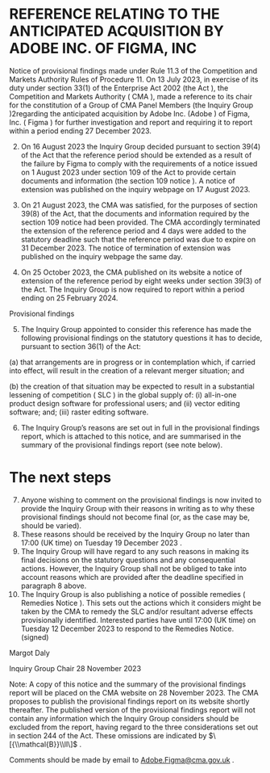 # REFERENCE RELATING TO THE ANTICIPATED ACQUISITION BY ADOBE INC. OF FIGMA, INC

Notice of provisional findings made under Rule 11.3 of the Competition and Markets Authority Rules of Procedure 11. On 13 July 2023, in exercise of its duty under section 33(1) of the Enterprise Act 2002 (the Act ), the Competition and Markets Authority ( CMA ), made a reference to its chair for the constitution of a Group of CMA Panel Members (the Inquiry Group )2regarding the anticipated acquisition by Adobe Inc. (Adobe ) of Figma, Inc. ( Figma ) for further investigation and report and requiring it to report within a period ending 27 December 2023.

2. On 16 August 2023 the Inquiry Group decided pursuant to section 39(4) of the Act that the reference period should be extended as a result of the failure by Figma to comply with the requirements of a notice issued on 1 August 2023 under section 109 of the Act to provide certain documents and information (the section 109 notice ). A notice of extension was published on the inquiry webpage on 17 August 2023.

3. On 21 August 2023, the CMA was satisfied, for the purposes of section 39(8) of the Act, that the documents and information required by the section 109 notice had been provided. The CMA accordingly terminated the extension of the reference period and 4 days were added to the statutory deadline such that the reference period was due to expire on 31 December 2023. The notice of termination of extension was published on the inquiry webpage the same day.

4. On 25 October 2023, the CMA published on its website a notice of extension of the reference period by eight weeks under section 39(3) of the Act. The Inquiry Group is now required to report within a period ending on 25 February 2024.


Provisional findings

5. The Inquiry Group appointed to consider this reference has made the following provisional findings on the statutory questions it has to decide, pursuant to section 36(1) of the Act:

(a) that arrangements are in progress or in contemplation which, if carried into effect, will result in the creation of a relevant merger situation; and

(b) the creation of that situation may be expected to result in a substantial lessening of competition ( SLC ) in the global supply of: (i) all-in-one product design software for professional users; and (ii) vector editing software; and; (iii) raster editing software.

6. The Inquiry Group’s reasons are set out in full in the provisional findings report, which is attached to this notice, and are summarised in the summary of the provisional findings report (see note below).

# The next steps

7. Anyone wishing to comment on the provisional findings is now invited to provide the Inquiry Group with their reasons in writing as to why these provisional findings should not become final (or, as the case may be, should be varied).
8. These reasons should be received by the Inquiry Group no later than 17:00 (UK time) on Tuesday 19 December 2023 .
9. The Inquiry Group will have regard to any such reasons in making its final decisions on the statutory questions and any consequential actions. However, the Inquiry Group shall not be obliged to take into account reasons which are provided after the deadline specified in paragraph 8 above.
10. The Inquiry Group is also publishing a notice of possible remedies ( Remedies Notice ). This sets out the actions which it considers might be taken by the CMA to remedy the SLC and/or resultant adverse effects provisionally identified. Interested parties have until 17:00 (UK time) on Tuesday 12 December 2023 to respond to the Remedies Notice. (signed)

   Margot Daly

   Inquiry Group Chair 28 November 2023

Note: A copy of this notice and the summary of the provisional findings report will be placed on the CMA website on 28 November 2023. The CMA proposes to publish the provisional findings report on its website shortly thereafter. The published version of the provisional findings report will not contain any information which the Inquiry Group considers should be excluded from the report, having regard to the three considerations set out in section 244 of the Act. These omissions are indicated by $\[{\\mathcal{B}}\\ll\]$ .

Comments should be made by email to [Adobe.Figma@cma.gov.uk](mailto:Adobe.Figma@cma.gov.uk) .